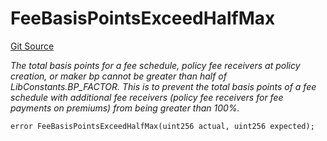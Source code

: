 # FeeBasisPointsExceedHalfMax
[Git Source](https://github.com/nayms/contracts-v3/blob/08976c385ed293c18988aa46a13c47179dbb0a28/src/shared/CustomErrors.sol)

*The total basis points for a fee schedule, policy fee receivers at policy creation, or maker bp cannot be greater than half of LibConstants.BP_FACTOR.
This is to prevent the total basis points of a fee schedule with additional fee receivers (policy fee receivers for fee payments on premiums) from being greater than 100%.*


```solidity
error FeeBasisPointsExceedHalfMax(uint256 actual, uint256 expected);
```

